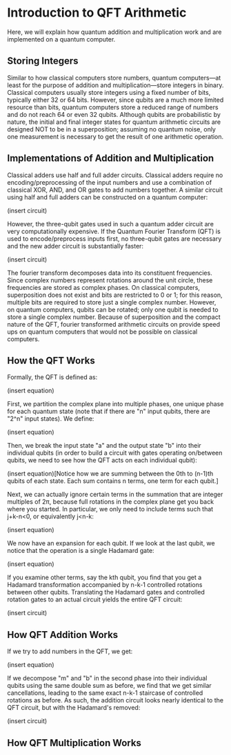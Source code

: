 # Introduction to QFT Arithmetic

Here, we will explain how quantum addition and multiplication work and are implemented on a quantum computer.

## Storing Integers

Similar to how classical computers store numbers, quantum computers—at least for the purpose of addition and multiplication—store integers in binary. Classical computers usually store integers using a fixed number of bits, typically either 32 or 64 bits. However, since qubits are a much more limited resource than bits, quantum computers store a reduced range of numbers and do not reach 64 or even 32 qubits. Although qubits are probabilistic by nature, the initial and final integer states for quantum arithmetic circuits are designed NOT to be in a superposition; assuming no quantum noise, only one measurement is necessary to get the result of one arithmetic operation.

## Implementations of Addition and Multiplication

Classical adders use half and full adder circuits. Classical adders require no encoding/preprocessing of the input numbers and use a combination of classical XOR, AND, and OR gates to add numbers together. A similar circuit using half and full adders can be constructed on a quantum computer:

(insert circuit)

However, the three-qubit gates used in such a quantum adder circuit are very computationally expensive. If the Quantum Fourier Transform (QFT) is used to encode/preprocess inputs first, no three-qubit gates are necessary and the new adder circuit is substantially faster:

(insert circuit)

The fourier transform decomposes data into its constituent frequencies. Since complex numbers represent rotations around the unit circle, these frequencies are stored as complex phases. On classical computers, superposition does not exist and bits are restricted to 0 or 1; for this reason, multiple bits are required to store just a single complex number. However, on quantum computers, qubits can be rotated; only one qubit is needed to store a single complex number. Because of superposition and the compact nature of the QFT, fourier transformed arithmetic circuits on provide speed ups on quantum computers that would not be possible on classical computers.

## How the QFT Works

Formally, the QFT is defined as:

(insert equation)

First, we partition the complex plane into multiple phases, one unique phase for each quantum state (note that if there are "n" input qubits, there are "2^n" input states). We define:

(insert equation)

Then, we break the input state "a" and the output state "b" into their individual qubits (in order to build a circuit with gates operating on/between qubits, we need to see how the QFT acts on each individual qubit):

(insert equation)[Notice how we are summing between the 0th to (n-1)th qubits of each state. Each sum contains n terms, one term for each qubit.]

Next, we can actually ignore certain terms in the summation that are integer multiples of 2π, because full rotations in the complex plane get you back where you started. In particular, we only need to include terms such that j+k-n<0, or equivalently j<n-k:

(insert equation)

We now have an expansion for each qubit. If we look at the last qubit, we notice that the operation is a single Hadamard gate:

(insert equation)

If you examine other terms, say the kth qubit, you find that you get a Hadamard transformation accompanied by n-k-1 controlled rotations between other qubits. Translating the Hadamard gates and controlled rotation gates to an actual circuit yields the entire QFT circuit:

(insert circuit)

## How QFT Addition Works

If we try to add numbers in the QFT, we get:

(insert equation)

If we decompose "m" and "b" in the second phase into their individual qubits using the same double sum as before, we find that we get similar cancellations, leading to the same exact n-k-1 staircase of controlled rotations as before. As such, the addition circuit looks nearly identical to the QFT circuit, but with the Hadamard's removed:

(insert circuit)

## How QFT Multiplication Works
